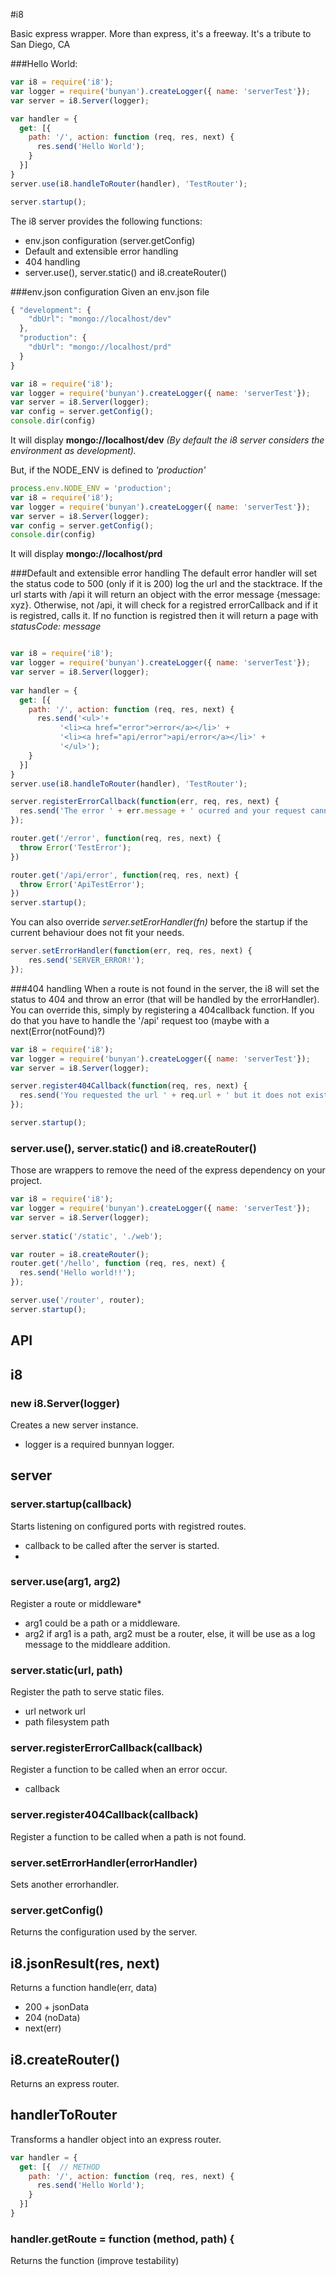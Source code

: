 #i8

Basic express wrapper. More than express, it's a freeway. It's a tribute to San Diego, CA

###Hello World:
```javascript
var i8 = require('i8');
var logger = require('bunyan').createLogger({ name: 'serverTest'});
var server = i8.Server(logger);

var handler = {
  get: [{
    path: '/', action: function (req, res, next) {
      res.send('Hello World');
    }
  }]
}
server.use(i8.handleToRouter(handler), 'TestRouter');

server.startup();
```
The i8 server provides the following functions:
* env.json configuration (server.getConfig)
* Default and extensible error handling
* 404 handling
* server.use(), server.static() and i8.createRouter()

###env.json configuration
Given an env.json file
```javascript
{ "development": { 
    "dbUrl": "mongo://localhost/dev"
  },
  "production": { 
    "dbUrl": "mongo://localhost/prd"
  }
}
```

```javascript
var i8 = require('i8');
var logger = require('bunyan').createLogger({ name: 'serverTest'});
var server = i8.Server(logger);
var config = server.getConfig();
console.dir(config)
```
It will display **mongo://localhost/dev**
*(By default the i8 server considers the environment as development).*

But, if the NODE_ENV is defined to *'production'*
```javascript
process.env.NODE_ENV = 'production';
var i8 = require('i8');
var logger = require('bunyan').createLogger({ name: 'serverTest'});
var server = i8.Server(logger);
var config = server.getConfig();
console.dir(config)
```
It will display **mongo://localhost/prd**

###Default and extensible error handling
The default error handler will set the status code to 500 (only if it is 200) log the url and the stacktrace.
If the url starts with /api it will return an object with the error message {message: xyz}. Otherwise, not /api, it will check for a registred errorCallback and if it is registred, calls it. If no function is registred then it will return a page with *statusCode: message*

```javascript

var i8 = require('i8');
var logger = require('bunyan').createLogger({ name: 'serverTest'});
var server = i8.Server(logger);
        
var handler = {
  get: [{
    path: '/', action: function (req, res, next) {
      res.send('<ul>'+ 
           '<li><a href="error">error</a></li>' +
           '<li><a href="api/error">api/error</a></li>' +
           '</ul>');
    }
  }]
}
server.use(i8.handleToRouter(handler), 'TestRouter');

server.registerErrorCallback(function(err, req, res, next) {
  res.send('The error ' + err.message + ' ocurred and your request cannot be completed.');
});

router.get('/error', function(req, res, next) {
  throw Error('TestError');
})

router.get('/api/error', function(req, res, next) {
  throw Error('ApiTestError');
})
server.startup();

```

You can also override *server.setErorHandler(fn)* before the startup if the current behaviour does not fit your needs.
```javascript
server.setErrorHandler(function(err, req, res, next) {
    res.send('SERVER_ERROR!');
});
```

###404 handling
When a route is not found in the server, the i8 will set the status to 404 and throw an error (that will be handled by the errorHandler). You can override this, simply by registering a 404callback function. If you do that you have to handle the '/api' request too (maybe with a next(Error(notFound)?)
```javascript
var i8 = require('i8');
var logger = require('bunyan').createLogger({ name: 'serverTest'});
var server = i8.Server(logger);

server.register404Callback(function(req, res, next) {
  res.send('You requested the url ' + req.url + ' but it does not exist on our servers.');
});

server.startup();
```

### server.use(), server.static() and i8.createRouter()
Those are wrappers to remove the need of the express dependency on your project.

```javascript
var i8 = require('i8');
var logger = require('bunyan').createLogger({ name: 'serverTest'});
var server = i8.Server(logger);
        
server.static('/static', './web');

var router = i8.createRouter();
router.get('/hello', function (req, res, next) {
  res.send('Hello world!!');
});

server.use('/router', router);
server.startup();

```

## API

## i8

### new i8.Server(logger)
Creates a new server instance. 
* logger is a required bunnyan logger.

## server

### server.startup(callback)
Starts listening on configured ports with registred routes.
* callback to be called after the server is started.
* 
### server.use(arg1, arg2)
Register a route or middleware*
* arg1 could be a path or a middleware.
* arg2 if arg1 is a path, arg2 must be a router, else, it will be use as a log message to the middleare addition. 

### server.static(url, path)
Register the path to serve static files.
* url network url
* path filesystem path

### server.registerErrorCallback(callback) 
Register a function to be called when an  error occur.
* callback

### server.register404Callback(callback) 
Register a function to be called when a path is not found.

### server.setErrorHandler(errorHandler)
Sets another errorhandler.

### server.getConfig()
Returns the configuration used by the server.

## i8.jsonResult(res, next)
Returns a function handle(err, data)
* 200 + jsonData 
* 204 (noData) 
* next(err)

## i8.createRouter()
Returns an express router.

## handlerToRouter
Transforms a handler object into an express router.
```javascript
var handler = {
  get: [{  // METHOD
    path: '/', action: function (req, res, next) {
      res.send('Hello World');
    }
  }]
}
```

### handler.getRoute = function (method, path) {
Returns the function (improve testability)
